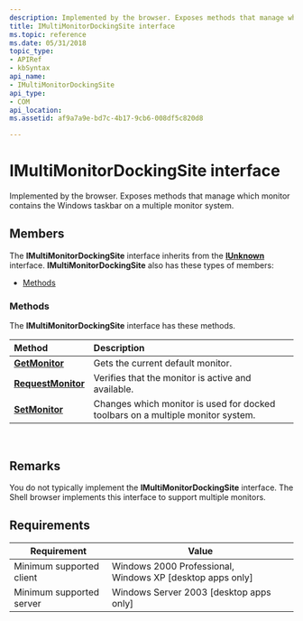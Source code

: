 ```yaml
---
description: Implemented by the browser. Exposes methods that manage which monitor contains the Windows taskbar on a multiple monitor system.
title: IMultiMonitorDockingSite interface
ms.topic: reference
ms.date: 05/31/2018
topic_type: 
- APIRef
- kbSyntax
api_name: 
- IMultiMonitorDockingSite
api_type: 
- COM
api_location: 
ms.assetid: af9a7a9e-bd7c-4b17-9cb6-008df5c820d8

---
```


# IMultiMonitorDockingSite interface

Implemented by the browser. Exposes methods that manage which monitor contains the Windows taskbar on a multiple monitor system.

## Members

The **IMultiMonitorDockingSite** interface inherits from the [**IUnknown**](/windows/win32/api/unknwn/nn-unknwn-iunknown) interface. **IMultiMonitorDockingSite** also has these types of members:

- [Methods](#methods)

### Methods

The **IMultiMonitorDockingSite** interface has these methods.



| Method                                                            | Description                                                                                |
|:------------------------------------------------------------------|:-------------------------------------------------------------------------------------------|
| [**GetMonitor**](imultimonitordockingsite-getmonitor.md)         | Gets the current default monitor.<br/>                                               |
| [**RequestMonitor**](imultimonitordockingsite-requestmonitor.md) | Verifies that the monitor is active and available.<br/>                              |
| [**SetMonitor**](imultimonitordockingsite-setmonitor.md)         | Changes which monitor is used for docked toolbars on a multiple monitor system.<br/> |



 

## Remarks

You do not typically implement the **IMultiMonitorDockingSite** interface. The Shell browser implements this interface to support multiple monitors.

## Requirements



| Requirement | Value |
|-------------------------------------|------------------------------------------------------------------------|
| Minimum supported client<br/> | Windows 2000 Professional, Windows XP \[desktop apps only\]<br/> |
| Minimum supported server<br/> | Windows Server 2003 \[desktop apps only\]<br/>                   |



 

 
